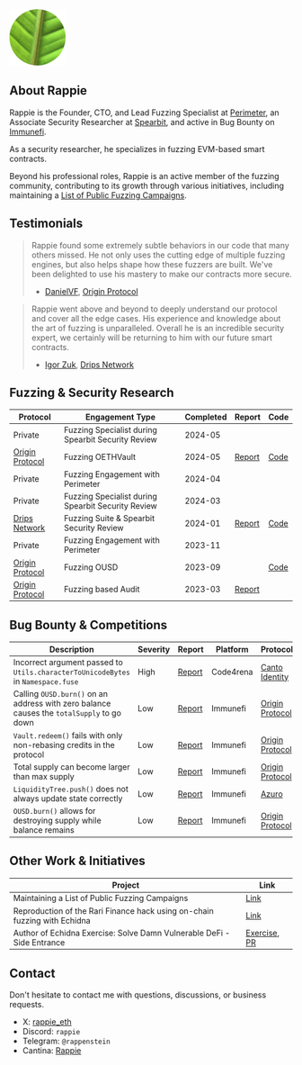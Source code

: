 <img src="assets/profile.png" alt="Profile Picture">

## About Rappie
Rappie is the Founder, CTO, and Lead Fuzzing Specialist at [Perimeter](https://perimetersec.io), an Associate Security Researcher at [Spearbit](https://spearbit.com/), and active in Bug Bounty on [Immunefi](https://immunefi.com/).

As a security researcher, he specializes in fuzzing EVM-based smart contracts. 

Beyond his professional roles, Rappie is an active member of the fuzzing community, contributing to its growth through various initiatives, including maintaining a [List of Public Fuzzing Campaigns](https://github.com/perimetersec/public-fuzzing-campaigns-list).

## Testimonials
> Rappie found some extremely subtle behaviors in our code that many others missed. He not only uses the cutting edge of multiple fuzzing engines, but also helps shape how these fuzzers are built. We've been delighted to use his mastery to make our contracts more secure.
> 
>   - [DanielVF](https://x.com/danielvf), [Origin Protocol](https://www.originprotocol.com/)

> Rappie went above and beyond to deeply understand our protocol and cover all the edge cases. His experience and knowledge about the art of fuzzing is unparalleled. Overall he is an incredible security expert, we certainly will be returning to him with our future smart contracts.
>
>   - [Igor Zuk](https://x.com/code_sandwich), [Drips Network](https://www.drips.network/)

## Fuzzing & Security Research

| Protocol                                           | Engagement Type                                    | Completed | Report                                                                                                                                   | Code                                                                                            |
| -------------------------------------------------- | -------------------------------------------------- | --------- | ---------------------------------------------------------------------------------------------------------------------------------------- | ----------------------------------------------------------------------------------------------- |
| Private                                            | Fuzzing Specialist during Spearbit Security Review | 2024-05   |                                                                                                                                          |                                                                                                 |
| [Origin Protocol](https://www.originprotocol.com/) | Fuzzing OETHVault                                  | 2024-05   | [Report](https://github.com/perimetersec/origin-oeth-fuzzing/blob/main/reports/Origin%20Protocol%20OETHVault%20-%20Fuzzing%20Report.pdf) | [Code](https://github.com/perimetersec/origin-oeth-fuzzing/tree/main/src/fuzz/oethvault)        |
| Private                                            | Fuzzing Engagement with Perimeter                  | 2024-04   |                                                                                                                                          |                                                                                                 |
| Private                                            | Fuzzing Specialist during Spearbit Security Review | 2024-03   |                                                                                                                                          |                                                                                                 |
| [Drips Network](https://www.drips.network/)        | Fuzzing Suite & Spearbit Security Review           | 2024-01   | [Report](https://docs.drips.network/assets/files/Spearbit_Drips_Network_Security_Review-d5cda225c36d4c2f1185e154431812b5.pdf)            | [Code](https://github.com/perimetersec/drips-fuzzing/tree/main/src/echidna)<br>                 |
| Private                                            | Fuzzing Engagement with Perimeter                  | 2023-11   |                                                                                                                                          |                                                                                                 |
| [Origin Protocol](https://www.originprotocol.com/) | Fuzzing OUSD                                       | 2023-09   |                                                                                                                                          | [Code](https://github.com/OriginProtocol/origin-dollar/tree/master/contracts/contracts/echidna) |
| [Origin Protocol](https://www.originprotocol.com/) | Fuzzing based Audit                                | 2023-03   | [Report]( reports/Origin%20Protocol%20-%20Security%20assessment%20of%20PR%20%231239.md)                                                  |                                                                                                 |

## Bug Bounty & Competitions
| Description                                                                               | Severity<br> | Report                                                                                                              | Platform  | Protocol                                           |
| ----------------------------------------------------------------------------------------- | ------------ | ------------------------------------------------------------------------------------------------------------------- | --------- | -------------------------------------------------- |
| Incorrect argument passed to `Utils.characterToUnicodeBytes` in `Namespace.fuse`          | High         | [Report](https://github.com/code-423n4/2023-03-canto-identity-findings/issues/101)                                  | Code4rena | [Canto Identity](https://www.cantoidentity.build/) |
| Calling `OUSD.burn()` on an address with zero balance causes the `totalSupply` to go down | Low          | [Report](reports/Origin%20Protocol%20-%20Token%20burn%20bug.md)                                                     | Immunefi  | [Origin Protocol](https://www.originprotocol.com/) |
| `Vault.redeem()` fails with only non-rebasing credits in the protocol                     | Low          | [Report](reports/Origin%20Protocol%20-%20Redeem%20with%20no%20rebasing%20credits.md)                                | Immunefi  | [Origin Protocol](https://www.originprotocol.com/) |
| Total supply can become larger than max supply                                            | Low          | [Report](reports/Origin%20Protocol%20-%20Total%20supply%20can%20become%20larger%20than%20max%20supply.md)           | Immunefi  | [Origin Protocol](https://www.originprotocol.com/) |
| `LiquidityTree.push()` does not always update state correctly                             | Low          | [Report](reports/Azuro%20-%20Function%20push%20does%20not%20always%20update%20correctly.md)                         | Immunefi  | [Azuro](https://azuro.org/)                        |
| `OUSD.burn()` allows for destroying supply while balance remains                          | Low          | [Report](reports/Origin%20Protocol%20-%20OUSD%20burn%20allows%20destroying%20supply%20while%20balance%20remains.md) | Immunefi  | [Origin Protocol](https://www.originprotocol.com/) |

## Other Work & Initiatives

| Project                                                                           | Link                                                                                                                                                                                             |
| --------------------------------------------------------------------------------- | ------------------------------------------------------------------------------------------------------------------------------------------------------------------------------------------------ |
| Maintaining a List of Public Fuzzing Campaigns                                    | [Link](https://github.com/perimetersec/public-fuzzing-campaigns-list)                                                                                                                            |
| Reproduction of the Rari Finance hack using on-chain fuzzing with Echidna         | [Link](https://github.com/rappie/echidna-rari-hack)                                                                                                                                              |
| Author of Echidna Exercise: Solve Damn Vulnerable DeFi - Side Entrance            | [Exercise](https://github.com/crytic/building-secure-contracts/blob/master/program-analysis/echidna/exercises/Exercise-7.md), [PR](https://github.com/crytic/building-secure-contracts/pull/143) |

## Contact
Don't hesitate to contact me with questions, discussions, or business requests.
- X: [rappie_eth](https://x.com/rappie_eth)
- Discord: `rappie`
- Telegram: `@rappenstein`
- Cantina: [Rappie](https://cantina.xyz/u/Rappie)
